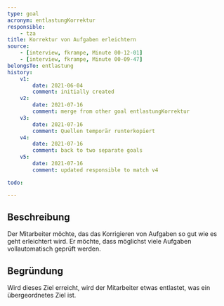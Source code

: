 ```yaml
---
type: goal
acronym: entlastungKorrektur
responsible: 
    - tza
title: Korrektur von Aufgaben erleichtern
source:
    - [interview, fkrampe, Minute 00-12-01]
    - [interview, fkrampe, Minute 00-09-47]
belongsTo: entlastung
history:
    v1:
        date: 2021-06-04
        comment: initially created
    v2:
        date: 2021-07-16
        comment: merge from other goal entlastungKorrektur
    v3:
        date: 2021-07-16
        comment: Quellen temporär runterkopiert
    v4:
        date: 2021-07-16
        comment: back to two separate goals
    v5:
        date: 2021-07-16
        comment: updated responsible to match v4

todo:

---
```


## Beschreibung

Der Mitarbeiter möchte, das das Korrigieren von Aufgaben so gut wie es geht erleichtert wird.
Er möchte, dass möglichst viele Aufgaben vollautomatisch geprüft werden.

## Begründung

Wird dieses Ziel erreicht, wird der Mitarbeiter etwas entlastet, was ein übergeordnetes Ziel ist.
